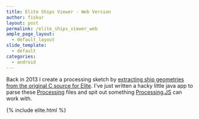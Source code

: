 ```yaml
---
title: Elite Ships Viewer - Web Version
author: fiskur
layout: post
permalink: /elite_ships_viewer_web
ample_page_layout:
  - default_layout
slide_template:
  - default
categories:
  - android
---
```

Back in 2013 I create a processing sketch by [extracting ship geometries from the original C source for Elite](http://fiskurgit.github.io/elite-model-viewer-for-processing). I've just written a hacky little java app to parse these [Processing](http://processing.org) files and spit out something [Processing.JS](http://processingjs.org/) can work with.

{% include elite.html %}
